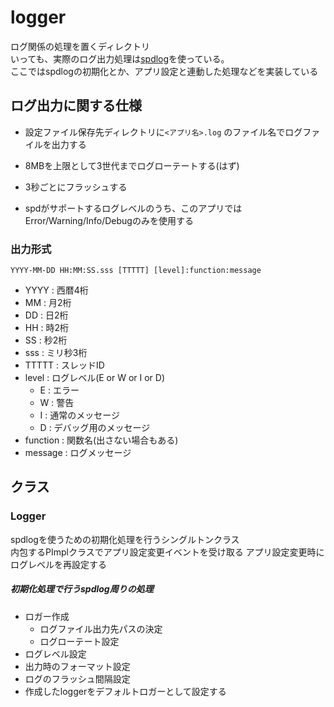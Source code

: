 # logger

ログ関係の処理を置くディレクトリ  
いっても、実際のログ出力処理は[spdlog](https://github.com/gabime/spdlog)を使っている。  
ここではspdlogの初期化とか、アプリ設定と連動した処理などを実装している

## ログ出力に関する仕様

- 設定ファイル保存先ディレクトリに`<アプリ名>.log` のファイル名でログファイルを出力する
- 8MBを上限として3世代までログローテートする(はず)
- 3秒ごとにフラッシュする

- spdがサポートするログレベルのうち、このアプリではError/Warning/Info/Debugのみを使用する

### 出力形式

```
YYYY-MM-DD HH:MM:SS.sss [TTTTT] [level]:function:message
```

- YYYY : 西暦4桁
- MM : 月2桁
- DD : 日2桁
- HH : 時2桁
- SS : 秒2桁
- sss : ミリ秒3桁
- TTTTT : スレッドID
- level : ログレベル(E or W or I or D)
  - E : エラー
  - W : 警告
  - I : 通常のメッセージ
  - D : デバッグ用のメッセージ
- function : 関数名(出さない場合もある)
- message : ログメッセージ

## クラス

### Logger

spdlogを使うための初期化処理を行うシングルトンクラス  
内包するPImplクラスでアプリ設定変更イベントを受け取る
アプリ設定変更時にログレベルを再設定する

##### 初期化処理で行うspdlog周りの処理

- ロガー作成
  - ログファイル出力先パスの決定
  - ログローテート設定
- ログレベル設定
- 出力時のフォーマット設定
- ログのフラッシュ間隔設定
- 作成したloggerをデフォルトロガーとして設定する


